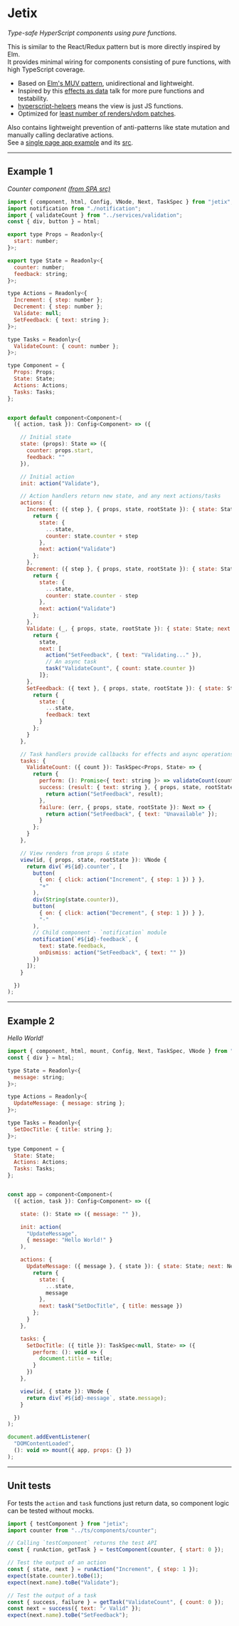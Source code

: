 
# Jetix

*Type-safe HyperScript components using pure functions.*

This is similar to the React/Redux pattern but is more directly inspired by Elm.\
It provides minimal wiring for components consisting of pure functions, with high TypeScript coverage.  

- Based on [Elm's MUV pattern](https://guide.elm-lang.org/architecture/), unidirectional and lightweight.
- Inspired by this [effects as data](https://www.youtube.com/watch?v=6EdXaWfoslc) talk for more pure functions and testability.
- [hyperscript-helpers](https://github.com/ohanhi/hyperscript-helpers) means the view is just JS functions.
- Optimized for [least number of renders/vdom patches](https://github.com/robCrawford/jetix/blob/master/test/jetixSpec.ts).  

Also contains lightweight prevention of anti-patterns like state mutation and manually calling declarative actions.\
See a [single page app example](http://robcrawford.github.io/demos/jetix/?debug) and its [src](https://github.com/robCrawford/jetix/tree/master/example).  

------------------------

## Example 1
*Counter component [(from SPA src)](https://github.com/robCrawford/jetix/tree/master/example)*

```JavaScript
import { component, html, Config, VNode, Next, TaskSpec } from "jetix";
import notification from "./notification";
import { validateCount } from "../services/validation";
const { div, button } = html;

export type Props = Readonly<{
  start: number;
}>;

export type State = Readonly<{
  counter: number;
  feedback: string;
}>;

type Actions = Readonly<{
  Increment: { step: number };
  Decrement: { step: number };
  Validate: null;
  SetFeedback: { text: string };
}>;

type Tasks = Readonly<{
  ValidateCount: { count: number };
}>;

type Component = {
  Props: Props;
  State: State;
  Actions: Actions;
  Tasks: Tasks;
};


export default component<Component>(
  ({ action, task }): Config<Component> => ({

    // Initial state
    state: (props): State => ({
      counter: props.start,
      feedback: ""
    }),

    // Initial action
    init: action("Validate"),

    // Action handlers return new state, and any next actions/tasks
    actions: {
      Increment: ({ step }, { props, state, rootState }): { state: State; next: Next } => {
        return {
          state: {
            ...state,
            counter: state.counter + step
          },
          next: action("Validate")
        };
      },
      Decrement: ({ step }, { props, state, rootState }): { state: State; next: Next } => {
        return {
          state: {
            ...state,
            counter: state.counter - step
          },
          next: action("Validate")
        };
      },
      Validate: (_, { props, state, rootState }): { state: State; next: Next } => {
        return {
          state,
          next: [
            action("SetFeedback", { text: "Validating..." }),
            // An async task
            task("ValidateCount", { count: state.counter })
          ]};
      },
      SetFeedback: ({ text }, { props, state, rootState }): { state: State } => {
        return {
          state: {
            ...state,
            feedback: text
          }
        };
      }
    },

    // Task handlers provide callbacks for effects and async operations that may fail
    tasks: {
      ValidateCount: ({ count }): TaskSpec<Props, State> => {
        return {
          perform: (): Promise<{ text: string }> => validateCount(count),
          success: (result: { text: string }, { props, state, rootState }): Next => {
            return action("SetFeedback", result);
          },
          failure: (err, { props, state, rootState }): Next => {
            return action("SetFeedback", { text: "Unavailable" });
          }
        };
      }
    },

    // View renders from props & state
    view(id, { props, state, rootState }): VNode {
      return div(`#${id}.counter`, [
        button(
          { on: { click: action("Increment", { step: 1 }) } },
          "+"
        ),
        div(String(state.counter)),
        button(
          { on: { click: action("Decrement", { step: 1 }) } },
          "-"
        ),
        // Child component - `notification` module
        notification(`#${id}-feedback`, {
          text: state.feedback,
          onDismiss: action("SetFeedback", { text: "" })
        })
      ]);
    }

  })
);
```

------------------------

## Example 2
*Hello World!*

```JavaScript
import { component, html, mount, Config, Next, TaskSpec, VNode } from "jetix";
const { div } = html;

type State = Readonly<{
  message: string;
}>;

type Actions = Readonly<{
  UpdateMessage: { message: string };
}>;

type Tasks = Readonly<{
  SetDocTitle: { title: string };
}>;

type Component = {
  State: State;
  Actions: Actions;
  Tasks: Tasks;
};


const app = component<Component>(
  ({ action, task }): Config<Component> => ({

    state: (): State => ({ message: "" }),

    init: action(
      "UpdateMessage",
      { message: "Hello World!" }
    ),

    actions: {
      UpdateMessage: ({ message }, { state }): { state: State; next: Next } => {
        return {
          state: {
            ...state,
            message
          },
          next: task("SetDocTitle", { title: message })
        };
      }
    },

    tasks: {
      SetDocTitle: ({ title }): TaskSpec<null, State> => ({
        perform: (): void => {
          document.title = title;
        }
      })
    },

    view(id, { state }): VNode {
      return div(`#${id}-message`, state.message);
    }

  })
);

document.addEventListener(
  "DOMContentLoaded",
  (): void => mount({ app, props: {} })
);
```

------------------------

## Unit tests

For tests the `action` and `task` functions just return data, so component logic can be tested without mocks.

```JavaScript
import { testComponent } from "jetix";
import counter from "../ts/components/counter";

// Calling `testComponent` returns the test API
const { runAction, getTask } = testComponent(counter, { start: 0 });

// Test the output of an action
const { state, next } = runAction("Increment", { step: 1 });
expect(state.counter).toBe(1);
expect(next.name).toBe("Validate");

// Test the output of a task
const { success, failure } = getTask("ValidateCount", { count: 0 });
const next = success({ text: "✓ Valid" });
expect(next.name).toBe("SetFeedback");
```
